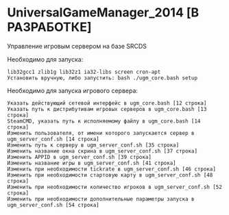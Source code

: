 UniversalGameManager_2014 [В РАЗРАБОТКЕ]
=========================

Управление игровым сервером на базе SRCDS

Необходимо для запуска:

    lib32gcc1 zlib1g lib32z1 ia32-libs screen cron-apt
    Установить вручную, либо запустить: bash ./ugm_core.bash setup


Необходимо для запуска игрового сервера:

    Указать действующий сетевой интерфейс в ugm_core.bash [12 строка]
    Указать путь к дистрибутивам игровых серверов в ugm_core.bash [13 строка]
    SteamCMD, указать путь к исполняемому файлу в ugm_core.bash [14 строка]
    Изменить пользователя, от имени которого запускается сервер в ugm_server_conf.sh [14 строка]
    Изменить путь к серверу в ugm_server_conf.sh [35 строка]
    Изменить название окна скрина в ugm_server_conf.sh [37 строка]
    Изменить APPID в ugm_server_conf.sh [39 строка]
    Изменить название игры в ugm_server_conf.sh [41 строка]
    Изменить при необходимости tickrate в ugm_server_conf.sh [46 строка]
    Изменить при необходимости стартовую карту в ugm_server_conf.sh [48 строка]
    Изменить при необходимости количество игроков в ugm_server_conf.sh [52 строка]
    Изменить при необходимости дополнительные параметры запуска в ugm_server_conf.sh [54 строка]
